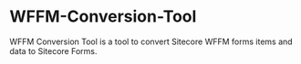 # WFFM-Conversion-Tool
WFFM Conversion Tool is a tool to convert Sitecore WFFM forms items and data to Sitecore Forms.
